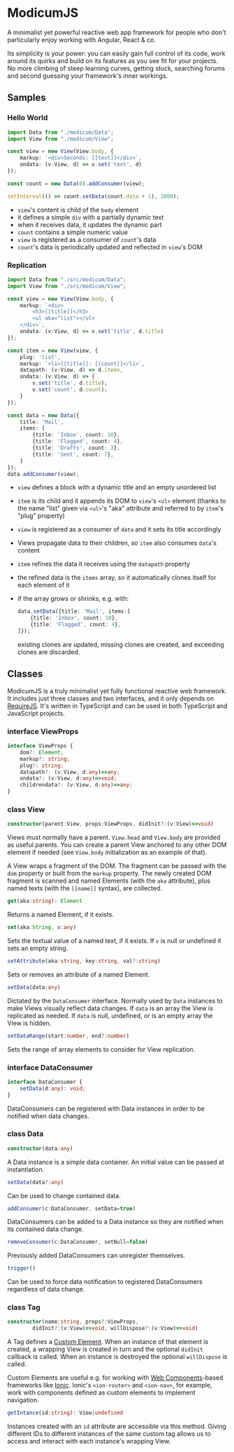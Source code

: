 # ModicumJS

A minimalist yet powerful reactive web app framework for people who don't particularly enjoy working with Angular, React & co.

Its simplicity is your power: you can easily gain full control of its code, work around its quirks and build on its features as you see fit for your projects. No more climbing of steep learning curves, getting stuck, searching forums and second guessing your framework's inner workings.

## Samples

### Hello World

```typescript
import Data from "./modicum/Data";
import View from "./modicum/View";

const view = new View(View.body, {
    markup: `<div>Seconds: [[text]]</div>`,
    ondata: (v:View, d) => v.set('text', d)
});

const count = new Data(0).addConsumer(view);

setInterval(() => count.setData(count.data + 1), 1000);
```

* `view`'s content is child of the `body` element
* it defines a simple `div` with a partially dynamic text
* when it receives data, it updates the dynamic part
* `count` contains a simple numeric value
* `view` is registered as a consumer of `count`'s data
* `count`'s data is periodically updated and reflected in `view`'s DOM

### Replication

```typescript
import Data from "./src/modicum/Data";
import View from "./src/modicum/View";

const view = new View(View.body, {
    markup: `<div>
        <h3>[[title]]</h3>
        <ul aka="list"></ul>
    </div>`,
    ondata: (v:View, d) => v.set('title', d.title)
});

const item = new View(view, {
    plug: 'list',
    markup: `<li>[[title]]: [[count]]</li>`,
    datapath: (v:View, d) => d.items,
    ondata: (v:View, d) => {
        v.set('title', d.title);
        v.set('count', d.count);
    }
});

const data = new Data({
    title: 'Mail',
    items: [
        {title: 'Inbox', count: 10},
        {title: 'Flagged', count: 4},
        {title: 'Drafts', count: 3},
        {title: 'Sent', count: 7},
    ]
});
data.addConsumer(view);
```

* `view` defines a block with a dynamic title and an empty unordered list

* `item` is its child and it appends its DOM to `view`'s `<ul>` element (thanks to the name "list" given via `<ul>`'s "aka" attribute and referred to by `item`'s "plug" property)

* `view` is registered as a consumer of `data` and it sets its title accordingly

* Views propagate data to their children, so `item` also consumes `data`'s content

* `item` refines the data it receives using the `datapath` property

* the refined data is the `items` array, so it automatically clones itself for each element of it

* if the array grows or shrinks, e.g. with:

  ```typescript
  data.setData({title: 'Mail', items:[
      {title: 'Inbox', count: 10},
      {title: 'Flagged', count: 4},
  ]});
  ```

  existing clones are updated, missing clones are created, and exceeding clones are discarded.

## Classes

ModicumJS is a truly minimalist yet fully functional reactive web framework. It includes just three classes and two interfaces, and it only depends on [RequireJS](https://requirejs.org). It's written in TypeScript and can be used in both TypeScript and JavaScript projects.

### interface ViewProps

```typescript
interface ViewProps {
    dom?: Element;
    markup?: string;
    plug?: string;
    datapath?: (v:View, d:any)=>any;
    ondata?: (v:View, d:any)=>void;
    childrendata?: (v:View, d:any)=>any;
}
```

### class View

```typescript
constructor(parent:View, props:ViewProps, didInit?:(v:View)=>void)
```

Views must normally have a parent. `View.head` and `View.body` are provided as useful parents. You can create a parent View anchored to any other DOM element if needed (see `View.body` initialization as an example of that).

A View wraps a fragment of the DOM. The fragment can be passed with the `dom` property or built from the `markup` property. The newly created DOM fragment is scanned and named Elements (with the `aka` attribute), plus named texts (with the `[[name]]` syntax), are collected.

```typescript
get(aka:string): Element
```

Returns a named Element, if it exists.

```typescript
set(aka:String, v:any)
```

Sets the textual value of a named text, if it exists. If `v` is null or undefined it sets an empty string.

```typescript
setAttribute(aka:string, key:string, val?:string)
```

Sets or removes an attribute of a named Element.

```typescript
setData(data:any)
```

Dictated by the `DataConsumer` interface. Normally used by `Data` instances to make Views visually reflect data changes. If `data` is an array the View is replicated as needed. If `data` is null, undefined, or is an empty array the View is hidden.

```typescript
setDataRange(start:number, end?:number)
```

Sets the range of array elements to consider for View replication.

### interface DataConsumer

```typescript
interface DataConsumer {
    setData(d:any): void;
}
```

DataConsumers can be registered with Data instances in order to be notified when data changes.

### class Data

```typescript
constructor(data:any)
```

A Data instance is a simple data container. An initial value can be passed at instantiation.

```typescript
setData(data?:any)
```

Can be used to change contained data.

```typescript
addConsumer(c:DataConsumer, setData=true)
```

DataConsumers can be added to a Data instance so they are notified when its contained data change.

```typescript
removeConsumer(c:DataConsumer, setNull=false)
```

Previously added DataConsumers can unregister themselves.

```typescript
trigger()
```

Can be used to force data notification to registered DataConsumers regardless of data change.

### class Tag

```typescript
constructor(name:string, props?:ViewProps,
        didInit?:(v:View)=>void, willDispose?:(v:View)=>void)
```

A Tag defines a [Custom Element](https://developer.mozilla.org/en-US/docs/Web/Web_Components/Using_custom_elements). When an instance of that element is created, a wrapping View is created in turn and the optional `didInit` callback is called. When an instance is destroyed the optional `willDispose` is called.

Custom Elements are useful e.g. for working with [Web Components](https://developer.mozilla.org/en-US/docs/Web/Web_Components)-based frameworks like [Ionic](https://ionicframework.com). Ionic's `<ion-router>` and `<ion-nav>`, for example, work with components defined as custom elements to implement navigation.

```typescript
getIntance(id:string): View|undefined
```

Instances created with an `id` attribute are accessible via this method. Giving different IDs to different instances of the same custom tag allows us to access and interact with each instance's wrapping View.

